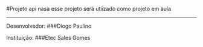 #Projeto api nasa
esse projeto será utiizado como projeto em aula

---

Desenvolvedor:
###Diogo Paulino


Instituição:
###Etec Sales Gomes
